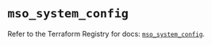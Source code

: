 # `mso_system_config`

Refer to the Terraform Registry for docs: [`mso_system_config`](https://registry.terraform.io/providers/ciscodevnet/mso/1.5.3/docs/resources/system_config).
